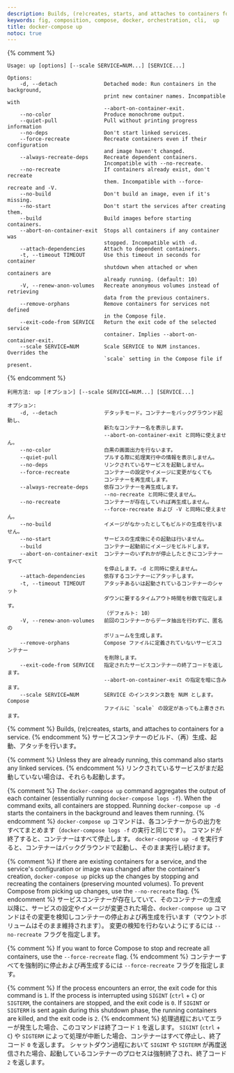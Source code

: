 ```yaml
---
description: Builds, (re)creates, starts, and attaches to containers for a service.
keywords: fig, composition, compose, docker, orchestration, cli,  up
title: docker-compose up
notoc: true
---
```


{% comment %}
```none
Usage: up [options] [--scale SERVICE=NUM...] [SERVICE...]

Options:
    -d, --detach               Detached mode: Run containers in the background,
                               print new container names. Incompatible with
                               --abort-on-container-exit.
    --no-color                 Produce monochrome output.
    --quiet-pull               Pull without printing progress information
    --no-deps                  Don't start linked services.
    --force-recreate           Recreate containers even if their configuration
                               and image haven't changed.
    --always-recreate-deps     Recreate dependent containers.
                               Incompatible with --no-recreate.
    --no-recreate              If containers already exist, don't recreate
                               them. Incompatible with --force-recreate and -V.
    --no-build                 Don't build an image, even if it's missing.
    --no-start                 Don't start the services after creating them.
    --build                    Build images before starting containers.
    --abort-on-container-exit  Stops all containers if any container was
                               stopped. Incompatible with -d.
    --attach-dependencies      Attach to dependent containers.
    -t, --timeout TIMEOUT      Use this timeout in seconds for container
                               shutdown when attached or when containers are
                               already running. (default: 10)
    -V, --renew-anon-volumes   Recreate anonymous volumes instead of retrieving
                               data from the previous containers.
    --remove-orphans           Remove containers for services not defined
                               in the Compose file.
    --exit-code-from SERVICE   Return the exit code of the selected service
                               container. Implies --abort-on-container-exit.
    --scale SERVICE=NUM        Scale SERVICE to NUM instances. Overrides the
                               `scale` setting in the Compose file if present.
```
{% endcomment %}
```none
利用方法: up [オプション] [--scale SERVICE=NUM...] [SERVICE...]

オプション:
    -d, --detach               デタッチモード。コンテナーをバックグラウンド起動し、
                               新たなコンテナー名を表示します。
                               --abort-on-container-exit と同時に使えません。
    --no-color                 白黒の画面出力を行ないます。
    --quiet-pull               プルする際に処理実行中の情報を表示しません。
    --no-deps                  リンクされているサービスを起動しません。
    --force-recreate           コンテナーの設定やイメージに変更がなくても
                               コンテナーを再生成します。
    --always-recreate-deps     依存コンテナーを再生成します。
                               --no-recreate と同時に使えません。
    --no-recreate              コンテナーが存在していれば再生成しません。
                               --force-recreate および -V と同時に使えません。
    --no-build                 イメージがなかったとしてもビルドの生成を行いません。
    --no-start                 サービスの生成後にその起動は行いません。
    --build                    コンテナー起動前にイメージをビルドします。
    --abort-on-container-exit  コンテナーのいずれかが停止したときにコンテナーすべて
                               を停止します。-d と同時に使えません。
    --attach-dependencies      依存するコンテナーにアタッチします。
    -t, --timeout TIMEOUT      アタッチあるいは起動されているコンテナーのシャット
                               ダウンに要するタイムアウト時間を秒数で指定します。
                               （デフォルト: 10）
    -V, --renew-anon-volumes   前回のコンテナーからデータ抽出を行わずに、匿名の
                               ボリュームを生成します。
    --remove-orphans           Compose ファイルに定義されていないサービスコンテナー
                               を削除します。
    --exit-code-from SERVICE   指定されたサービスコンテナーの終了コードを返します。
                               --abort-on-container-exit の指定を暗に含みます。
    --scale SERVICE=NUM        SERVICE のインスタンス数を NUM とします。Compose
                               ファイルに `scale` の設定があっても上書きされます。
```

{% comment %}
Builds, (re)creates, starts, and attaches to containers for a service.
{% endcomment %}
サービスコンテナーのビルド、（再）生成、起動、アタッチを行います。

{% comment %}
Unless they are already running, this command also starts any linked services.
{% endcomment %}
リンクされているサービスがまだ起動していない場合は、それらも起動します。

{% comment %}
The `docker-compose up` command aggregates the output of each container (essentially running `docker-compose logs -f`). When
the command exits, all containers are stopped. Running `docker-compose up -d`
starts the containers in the background and leaves them running.
{% endcomment %}
`docker-compose up` コマンドは、各コンテナーからの出力をすべてまとめます（`docker-compose logs -f` の実行と同じです）。
コマンドが終了すると、コンテナーはすべて停止します。
`docker-compose up -d` を実行すると、コンテナーはバックグラウンドで起動し、そのまま実行し続けます。

{% comment %}
If there are existing containers for a service, and the service's configuration
or image was changed after the container's creation, `docker-compose up` picks
up the changes by stopping and recreating the containers (preserving mounted
volumes). To prevent Compose from picking up changes, use the `--no-recreate`
flag.
{% endcomment %}
サービスコンテナーが存在していて、そのコンテナーの生成以降に、サービスの設定やイメージが変更された場合、`docker-compose up` コマンドはその変更を検知しコンテナーの停止および再生成を行います（マウントボリュームはそのまま維持されます）。
変更の検知を行わないようにするには `--no-recreate` フラグを指定します。

{% comment %}
If you want to force Compose to stop and recreate all containers, use the
`--force-recreate` flag.
{% endcomment %}
コンテナーすべてを強制的に停止および再生成するには `--force-recreate` フラグを指定します。

{% comment %}
If the process encounters an error, the exit code for this command is `1`.
If the process is interrupted using `SIGINT` (`ctrl` + `C`) or `SIGTERM`, the containers are stopped, and the exit code is `0`.
If `SIGINT` or `SIGTERM` is sent again during this shutdown phase, the running containers are killed, and the exit code is `2`.
{% endcomment %}
処理過程においてエラーが発生した場合、このコマンドは終了コード `1` を返します。
`SIGINT` (`ctrl` + `C`) や `SIGTERM` によって処理が中断した場合、コンテナーはすべて停止し、終了コード `0` を返します。
シャットダウン過程において `SIGINT` や `SIGTERM` が再度送信された場合、起動しているコンテナーのプロセスは強制終了され、終了コード `2` を返します。
